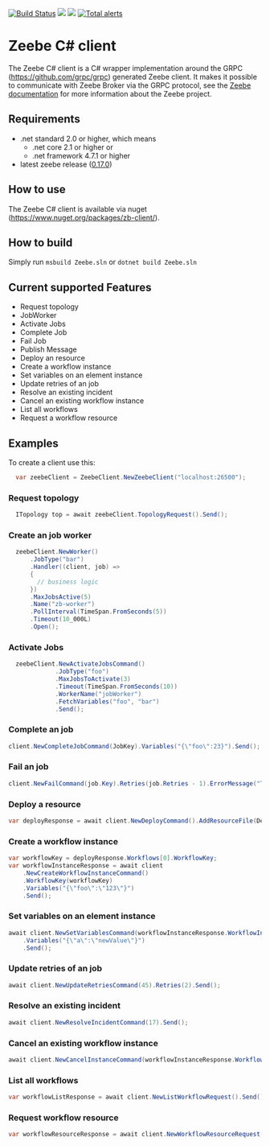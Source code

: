 [![Build Status](https://travis-ci.org/zeebe-io/zeebe-client-csharp.svg?branch=master)](https://travis-ci.org/zeebe-io/zeebe-client-csharp)
[![](https://img.shields.io/nuget/v/zb-client.svg)](https://www.nuget.org/packages/zb-client/) 
[![](https://img.shields.io/github/license/zeebe-io/zeebe-client-csharp.svg)](https://www.apache.org/licenses/LICENSE-2.0) 
[![Total alerts](https://img.shields.io/lgtm/alerts/g/zeebe-io/zb-csharp-client.svg?logo=lgtm&logoWidth=18)](https://lgtm.com/projects/g/zeebe-io/zb-csharp-client/alerts/) 



# Zeebe C# client

The Zeebe C# client is a C# wrapper implementation around the GRPC (https://github.com/grpc/grpc) generated Zeebe client.
It makes it possible to communicate with Zeebe Broker via the GRPC protocol, see the [Zeebe documentation](https://docs.zeebe.io/)
for more information about the Zeebe project.

## Requirements

 * .net standard 2.0 or higher, which means
   * .net core 2.1 or higher or
   * .net framework 4.7.1 or higher
 * latest zeebe release ([0.17.0](https://github.com/zeebe-io/zeebe/releases/tag/0.17.0))

## How to use

The Zeebe C# client is available via nuget (https://www.nuget.org/packages/zb-client/).

## How to build

Simply run `msbuild Zeebe.sln` or `dotnet build Zeebe.sln`

## Current supported Features

* Request topology
* JobWorker
* Activate Jobs
* Complete Job
* Fail Job
* Publish Message
* Deploy an resource
* Create a workflow instance
* Set variables on an element instance
* Update retries of an job
* Resolve an existing incident
* Cancel an existing workflow instance
* List all workflows
* Request a workflow resource

## Examples
To create a client use this:

```csharp
  var zeebeClient = ZeebeClient.NewZeebeClient("localhost:26500");
```

### Request topology

```csharp
  ITopology top = await zeebeClient.TopologyRequest().Send(); 
```

### Create an job worker

```csharp
  zeebeClient.NewWorker()
      .JobType("bar")
      .Handler((client, job) =>
      {
        // business logic
      })
      .MaxJobsActive(5)
      .Name("zb-worker")
      .PollInterval(TimeSpan.FromSeconds(5))
      .Timeout(10_000L)
      .Open();
```

### Activate Jobs

```csharp
  zeebeClient.NewActivateJobsCommand()
             .JobType("foo")
             .MaxJobsToActivate(3)
             .Timeout(TimeSpan.FromSeconds(10))
             .WorkerName("jobWorker")
             .FetchVariables("foo", "bar")
             .Send();
```

### Complete an job

```csharp
client.NewCompleteJobCommand(JobKey).Variables("{\"foo\":23}").Send();
```

### Fail an job

```csharp
client.NewFailCommand(job.Key).Retries(job.Retries - 1).ErrorMessage("This job failed.").Send();
```

### Deploy a resource

```csharp
var deployResponse = await client.NewDeployCommand().AddResourceFile(DemoProcessPath).Send();
```

### Create a workflow instance
```csharp
var workflowKey = deployResponse.Workflows[0].WorkflowKey;
var workflowInstanceResponse = await client
    .NewCreateWorkflowInstanceCommand()
    .WorkflowKey(workflowKey)
    .Variables("{\"foo\":\"123\"}")
    .Send();
```

### Set variables on an element instance

```csharp
await client.NewSetVariablesCommand(workflowInstanceResponse.WorkflowInstanceKey)
    .Variables("{\"a\":\"newValue\"}")
    .Send();
```

### Update retries of an job

```csharp
await client.NewUpdateRetriesCommand(45).Retries(2).Send();
```

### Resolve an existing incident

```csharp
await client.NewResolveIncidentCommand(17).Send();
```

### Cancel an existing workflow instance
```csharp
await client.NewCancelInstanceCommand(workflowInstanceResponse.WorkflowInstanceKey).Send();
```

### List all workflows

```csharp
var workflowListResponse = await client.NewListWorkflowRequest().Send();
```

### Request workflow resource

```csharp
var workflowResourceResponse = await client.NewWorkflowResourceRequest().BpmnProcessId("ship-parcel").LatestVersion().Send();
```


